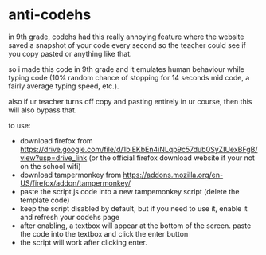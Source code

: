 # anti-codehs

in 9th grade, codehs had this really annoying feature where the website saved a snapshot of your code every second so the teacher could see if you copy pasted or anything like that.    
     
so i made this code in 9th grade and it emulates human behaviour while typing code (10% random chance of stopping for 14 seconds mid code, a fairly average typing speed, etc.).    
     
also if ur teacher turns off copy and pasting entirely in ur course, then this will also bypass that.

to use:
- download firefox from https://drive.google.com/file/d/1blEKbEn4iNLqp9c57dub0SyZIUexBFgB/view?usp=drive_link (or the official firefox download website if your not on the school wifi)
- download tampermonkey from https://addons.mozilla.org/en-US/firefox/addon/tampermonkey/
- paste the script.js code into a new tampemonkey script (delete the template code)
- keep the script disabled by default, but if you need to use it, enable it and refresh your codehs page
- after enabling, a textbox will appear at the bottom of the screen. paste the code into the textbox and click the enter button
- the script will work after clicking enter.

